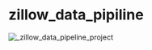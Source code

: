 # zillow_data_pipiline

![_zillow_data_pipeline_project](https://github.com/balwant-chauhan-data-eng-project/zillow_data_pipiline/assets/167126710/bfcbfdef-3222-4892-bc11-c56926c63798)
